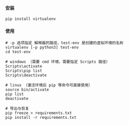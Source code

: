 #### 安装

`pip install virtualenv`

 

#### 使用

```shell
# -p 选项指定 解释器的路径，test-env 是创建的虚拟环境的名称
virtualenv [-p python3] test-env
cd test-env
 
# windows （需要 cmd 环境，需要指定 Scripts 路径）
Scripts\activate
Scripts\pip list
Scripts\deactivate

# linux （激活环境后 pip 等命令可直接使用）
source bin/activate
pip list
deactivate

# 导出与恢复
pip freeze > requirements.txt
pip install -r requirements.txt
```

